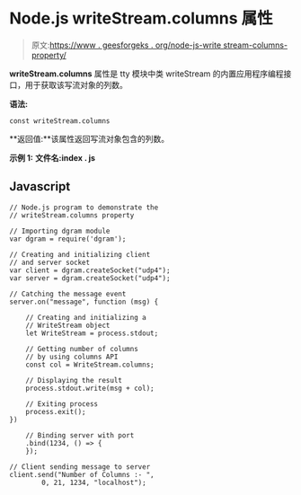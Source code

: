 # Node.js writeStream.columns 属性

> 原文:[https://www . geesforgeks . org/node-js-write stream-columns-property/](https://www.geeksforgeeks.org/node-js-writestream-columns-property/)

**writeStream.columns** 属性是 tty 模块中类 writeStream 的内置应用程序编程接口，用于获取该写流对象的列数。

**语法:**

```
const writeStream.columns
```

**返回值:**该属性返回写流对象包含的列数。

**示例 1:** **文件名:index . js**

## Javascript

```
// Node.js program to demonstrate the
// writeStream.columns property

// Importing dgram module
var dgram = require('dgram');

// Creating and initializing client
// and server socket
var client = dgram.createSocket("udp4");
var server = dgram.createSocket("udp4");

// Catching the message event
server.on("message", function (msg) {

    // Creating and initializing a
    // WriteStream object
    let WriteStream = process.stdout;

    // Getting number of columns
    // by using columns API
    const col = WriteStream.columns;

    // Displaying the result
    process.stdout.write(msg + col);

    // Exiting process
    process.exit();
})

    // Binding server with port
    .bind(1234, () => {
    });

// Client sending message to server
client.send("Number of Columns :- ",
        0, 21, 1234, "localhost");
```